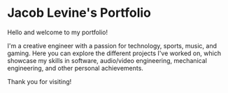 # Jacob Levine's Portfolio

Hello and welcome to my portfolio!

I'm a creative engineer with a passion for technology, sports, music, and gaming. Here you can explore the different projects I've worked on, which showcase my skills in software, audio/video engineering, mechanical engineering, and other personal achievements.

Thank you for visiting!
